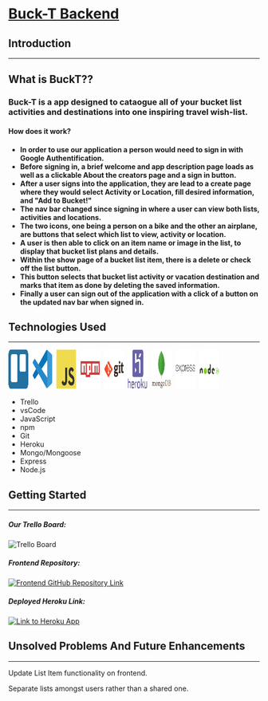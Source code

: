 # <a href="https://buckt-backend.herokuapp.com/">Buck-T Backend</a>


## Introduction
___
<h2>What is BuckT??</h2>

<h3 >
  Buck-T is a app designed to cataogue all of your bucket list activities and destinations into one inspiring travel wish-list.
</h3>
<h4>
  How does it work?
<h4>
<ul >
  <li>In order to use our application a person would need to sign in with Google Authentification.</li>
  <li>Before signing in, a brief welcome and app description page loads as well as a clickable About the creators page and a sign in button.</li>
  <li>After a user signs into the application, they are lead to a create page where they would select Activity or Location, fill desired information, and "Add to Bucket!"</li>
  <li>The nav bar changed since signing in where a user can view both lists, activities and locations.</li>
  <li>The two icons, one being a person on a bike and the other an airplane, are buttons that select which list to view, activity or location.</li>
  <li>A user is then able to click on an item name or image in the list, to display that bucket list plans and details.</li>
  <li>Within the show page of a bucket list item, there is a delete or check off the list button.</li>
  <li>This button selects that bucket list activity or vacation destination and marks that item as done by deleting the saved information.</li>
  <li>Finally a user can sign out of the application with a click of a button on the updated nav bar when signed in.</li>
</ul>


## Technologies Used
___

  <img src="https://github.com/devicons/devicon/blob/master/icons/trello/trello-plain.svg" title="Trello" alt="Trello" width="40" height="80"/>&nbsp;
  <img src="https://github.com/devicons/devicon/blob/master/icons/vscode/vscode-original.svg" title="vsCode" alt="vsCode" width="40" height="80"/>&nbsp;
  <img src="https://github.com/devicons/devicon/blob/master/icons/javascript/javascript-original.svg" title="JavaScript" alt="JavaScript" width="40" height="80"/>&nbsp;
  <img src="https://github.com/devicons/devicon/blob/master/icons/npm/npm-original-wordmark.svg" title="npm" alt="npm" width="40" height="80"/>&nbsp;
  <img src="https://github.com/devicons/devicon/blob/master/icons/git/git-original-wordmark.svg" title="Git" alt="Git" width="40" height="80"/>&nbsp;
  <img src="https://github.com/devicons/devicon/blob/master/icons/heroku/heroku-plain-wordmark.svg" title="Heroku" alt="Heroku" width="40" height="80"/>&nbsp;
  <img src="https://github.com/devicons/devicon/blob/master/icons/mongodb/mongodb-original-wordmark.svg" title="Mongo" alt="Mongo" width="40" height="80"/>&nbsp;
  <img src="https://github.com/devicons/devicon/blob/master/icons/express/express-original-wordmark.svg" title="Express" alt="Express" width="40" height="80"/>&nbsp;
  <img src="https://github.com/devicons/devicon/blob/master/icons/nodejs/nodejs-original-wordmark.svg" title="NodeJS" alt="NodeJS" width="40" height="80"/>&nbsp;
  
  <ul>
    <li>Trello</li>
    <li>vsCode</li>
    <li>JavaScript</li>
    <li>npm</li>
    <li>Git</li>
    <li>Heroku</li>
    <li>Mongo/Mongoose</li>
    <li>Express</li>
    <li>Node.js</li>
  </ul>
  
## Getting Started
___
<h5>Our Trello Board:</h5>
<img src="https://i.imgur.com/gVrGsIu.png" alt="Trello Board" width="30%"/>   <br/>
<h5>Frontend Repository:</h5>
<a href="https://github.com/daydin14/buckT-frontend"><img src="https://img.icons8.com/clouds/344/react.png" alt="Frontend GitHub Repository Link" width="60px"/></a>
<h5>Deployed Heroku Link:</h5>
<a href="https://buckt-backend.herokuapp.com/"><img src="https://img.icons8.com/nolan/344/heroku.png" alt="Link to Heroku App" width="60px"/></a>

## Unsolved Problems And Future Enhancements
___
Update List Item functionality on frontend.

Separate lists amongst users rather than a shared one.


